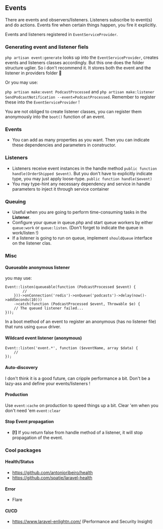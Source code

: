 ## Events

There are events and observers/listeners. Listeners subscribe to event(s) and do actions. Events fire when certain things happen, you fire it explicitly. 

Events and listeners registered in `EventServiceProvider`.

### Generating event and listener fiels

`php artisan event:generate` looks up into the `EventServiceProvider`, creates events and listeners classes accordingly. But this one does the folder structure uglier. So i don't recommend it. It stores both the event and the listener in providers folder 🤢

Or you may use:

`php artisan make:event PodcastProcessed` and `php artisan make:listener SendPodcastNotification --event=PodcastProcessed`. Remember to register these into the `EventServiceProvider` !

You are not obliged to create listener classes, you can register them anonymously into the `boot()` function of an event.

### Events
- You can add as many properties as you want. Then you can indicate these dependencies and parameters in constructor.

### Listeners
- Listeners receive event instances in the handle method `public function handle(OrderShipped $event)`. But you don't have to explicitly indicate type, you may just apply loose-type. `public function handle($event)`
- You may type-hint any necessary dependency and service in handle parameters to inject it through service container

### Queuing
- Useful when you are going to perform time-consuming tasks in the **Listener**.
- Configure your queue in queue.php and start queue workers by either `queue:work` or `queue:listen`. (Don't forget to indicate the queue in work/listen !)
- If a listener is going to run on queue, implement `shouldQueue` interface on the listener clas.


### Misc

#### Queueable anonymous listener
you may use:
```
Event::listen(queueable(function (PodcastProcessed $event) {
        //
    }))->onConnection('redis')->onQueue('podcasts')->delay(now()->addSeconds(10)))
    ->catch(function (PodcastProcessed $event, Throwable $e) {
    // The queued listener failed...
}));
```
In a boot method of an event to register an anonymous (has no listener file) that runs using `queue` driver.

#### Wildcard event listener (anonymous)
```
Event::listen('event.*', function ($eventName, array $data) {
    //
});
```

#### Auto-discovery
I don't think it is a good future, can cripple performance a bit. Don't be a lazy-ass and define your events/listeners !

#### Production
Use `event:cache` on production to speed things up a bit. Clear 'em when you don't need 'em `event:clear`


#### Stop Event propagation
- **[!]** If you return false from handle method of a listener, it will stop propagation of the event.








### Cool packages

#### Health/Status
- https://github.com/antonioribeiro/health
- https://github.com/spatie/laravel-health

#### Error
- Flare


#### CI/CD
- https://www.laravel-enlightn.com/ (Performance and Security Insight)
